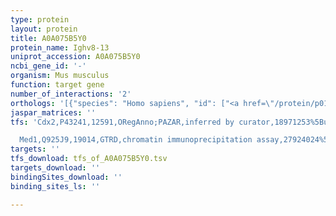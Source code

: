 ```yaml
---
type: protein
layout: protein
title: A0A075B5Y0
protein_name: Ighv8-13
uniprot_accession: A0A075B5Y0
ncbi_gene_id: '-'
organism: Mus musculus
function: target gene
number_of_interactions: '2'
orthologs: '[{"species": "Homo sapiens", "id": ["<a href=\"/protein/p01817\">P01817</a>", "<a href=\"/protein/a0a0b4j1v2\">A0A0B4J1V2</a>", "<a href=\"/protein/a0a0c4dh43\">A0A0C4DH43</a>", "<a href=\"/protein/p01814\">P01814</a>", "<a href=\"/protein/a0a0b4j2b6\">A0A0B4J2B6</a>"]}, {"species": "Rattus norvegicus", "id": ["F1LWD1", "A0A0G2K980", "D3ZMY4"]}]'
jaspar_matrices: ''
tfs: 'Cdx2,P43241,12591,ORegAnno;PAZAR,inferred by curator,18971253%5Buid%5D+OR+26578589%5Buid%5D,No

  Med1,Q925J9,19014,GTRD,chromatin immunoprecipitation assay,27924024%5Buid%5D,No'
targets: ''
tfs_download: tfs_of_A0A075B5Y0.tsv
targets_download: ''
bindingSites_download: ''
binding_sites_ls: ''

---
```


